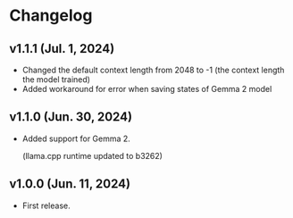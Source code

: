 # Changelog

## v1.1.1 (Jul. 1, 2024)

- Changed the default context length from 2048 to -1 (the context length the model trained)
- Added workaround for error when saving states of Gemma 2 model

## v1.1.0 (Jun. 30, 2024)

- Added support for Gemma 2.

    (llama.cpp runtime updated to b3262)

## v1.0.0 (Jun. 11, 2024)

- First release.